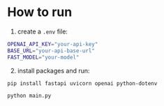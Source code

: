 # How to run

1. create a `.env` file:

```bash
OPENAI_API_KEY="your-api-key"
BASE_URL="your-api-base-url"
FAST_MODEL="your-model"
```

2. install packages and run:

```bash
pip install fastapi uvicorn openai python-dotenv

python main.py
```